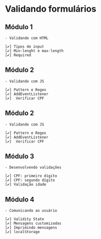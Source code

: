 # Validando formulários

## Módulo 1

    - Validando com HTML

    [✔️] Tipos de input
    [✔️] Min-lenght e max-length
    [✔️] Required

## Módulo 2

    - Validando com JS

    [✔️] Pattern e Regex
    [✔️] AddEventListener
    [✔️]  Verificar CPF

## Módulo 2

    - Validando com JS

    [✔️] Pattern e Regex
    [✔️] AddEventListener
    [✔️]  Verificar CPF

## Módulo 3

    - Desenvolvendo validações

    [✔️] CPF: primeiro dígito
    [✔️] CPF: segundo dígito
    [✔️] Validação idade
## Módulo 4

    - Comunicando ao usuário

    [✔️] Validity State
    [✔️] Mensagens customizadas
    [✔️] Imprimindo mensagens 
    [✔️] localStorage